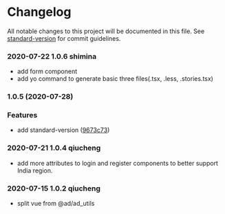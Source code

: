# Changelog

All notable changes to this project will be documented in this file. See [standard-version](https://github.com/conventional-changelog/standard-version) for commit guidelines.

### 2020-07-22 1.0.6 shimina

- add form component
- add yo command to generate basic three files(.tsx, .less, .stories.tsx)

### 1.0.5 (2020-07-28)

### Features

* add standard-version ([9673c73](https://code.byted.org/ad/ad_utils_vue/commit/9673c7380e15d834f1a34ceada908fa2506aa237))

### 2020-07-21 1.0.4 qiucheng

- add more attributes to login and register components to
  better support India region.

### 2020-07-15 1.0.2 qiucheng

- split vue from @ad/ad_utils
